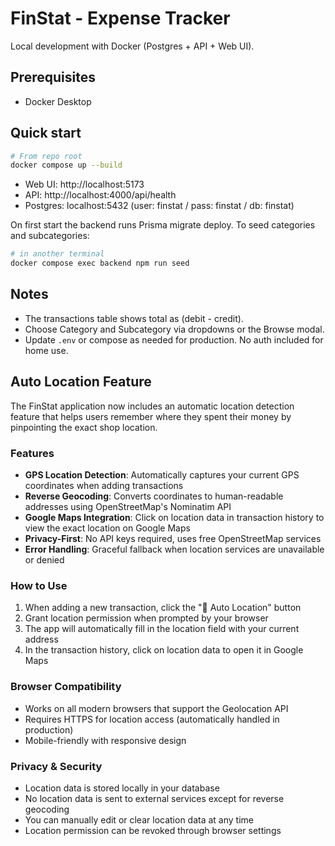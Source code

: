 # FinStat - Expense Tracker

Local development with Docker (Postgres + API + Web UI).

## Prerequisites
- Docker Desktop

## Quick start

```bash
# From repo root
docker compose up --build
```

- Web UI: http://localhost:5173
- API: http://localhost:4000/api/health
- Postgres: localhost:5432 (user: finstat / pass: finstat / db: finstat)

On first start the backend runs Prisma migrate deploy. To seed categories and subcategories:

```bash
# in another terminal
docker compose exec backend npm run seed
```

## Notes
- The transactions table shows total as (debit - credit).
- Choose Category and Subcategory via dropdowns or the Browse modal.
- Update `.env` or compose as needed for production. No auth included for home use. 
## Auto Location Feature

The FinStat application now includes an automatic location detection feature that helps users remember where they spent their money by pinpointing the exact shop location.

### Features

- **GPS Location Detection**: Automatically captures your current GPS coordinates when adding transactions
- **Reverse Geocoding**: Converts coordinates to human-readable addresses using OpenStreetMap's Nominatim API
- **Google Maps Integration**: Click on location data in transaction history to view the exact location on Google Maps
- **Privacy-First**: No API keys required, uses free OpenStreetMap services
- **Error Handling**: Graceful fallback when location services are unavailable or denied

### How to Use

1. When adding a new transaction, click the "📍 Auto Location" button
2. Grant location permission when prompted by your browser
3. The app will automatically fill in the location field with your current address
4. In the transaction history, click on location data to open it in Google Maps

### Browser Compatibility

- Works on all modern browsers that support the Geolocation API
- Requires HTTPS for location access (automatically handled in production)
- Mobile-friendly with responsive design

### Privacy & Security

- Location data is stored locally in your database
- No location data is sent to external services except for reverse geocoding
- You can manually edit or clear location data at any time
- Location permission can be revoked through browser settings

